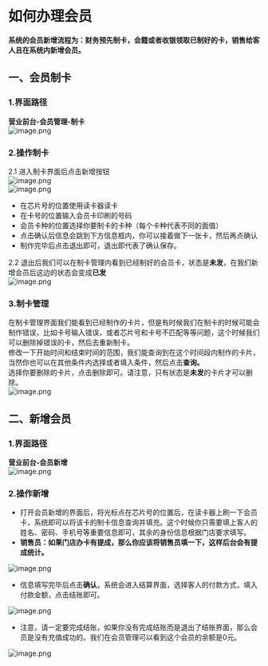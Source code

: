 # 如何办理会员
**系统的会员新增流程为：财务预先制卡，会籍或者收银领取已制好的卡，销售给客人且在系统内新增会员。**
## 一、会员制卡
### 1.界面路径
**营业前台-会员管理-制卡**<br />![image.png](https://wiki-cdsoft.oss-cn-hangzhou.aliyuncs.com/1697533597555-62f3990d-a84f-4758-8373-a23542daefac.png)

### 2.操作制卡
2.1 进入制卡界面后点击新增按钮<br />![image.png](https://wiki-cdsoft.oss-cn-hangzhou.aliyuncs.com/1697533675826-28475f6e-3d14-4ca2-8e2b-88c330aefe8f.png)<br />![image.png](https://wiki-cdsoft.oss-cn-hangzhou.aliyuncs.com/1697533729385-78e16f0c-9fb7-4ba5-8976-6143d32d345c.png)

- 在芯片号的位置使用读卡器读卡
- 在卡号的位置输入会员卡印刷的号码
- 会员卡种的位置选择你要制卡的卡种（每个卡种代表不同的面值）
- 点击确认后信息会跳到下方信息框内，你可以接着做下一张卡，然后再点确认
- 制作完毕后点击退出即可，退出即代表了确认保存。

2.2 退出后我们可以在制卡管理内看到已经制好的会员卡，状态是**未发**，在我们新增会员后这边的状态会变成**已发**<br />![image.png](https://wiki-cdsoft.oss-cn-hangzhou.aliyuncs.com/1697534003775-73f68bee-3726-4188-8700-368ec8890dbe.png)
### 3.制卡管理
在制卡管理界面我们能看到已经制作的卡片，但是有时候我们在制卡的时候可能会制作错误，比如卡号输入错误，或者芯片号和卡号不匹配等等问题，这个时候我们可以删除掉错误的卡，然后去重新制卡。<br />修改一下开始时间和结束时间的范围，我们能查询到在这个时间段内制作的卡片，当然你也可以在其他条件内选择或者填入条件，然后点击**查询。**<br />选择你要删除的卡片，点击删除即可。请注意，只有状态是**未发**的卡片才可以删除。<br />![image.png](https://wiki-cdsoft.oss-cn-hangzhou.aliyuncs.com/1697534370748-da2a1c01-95e0-4ef7-8ad1-a58618d6c5d3.png)
## 二、新增会员
### 1.界面路径
**营业前台-会员新增**<br />![image.png](https://wiki-cdsoft.oss-cn-hangzhou.aliyuncs.com/1697531897135-0b3525da-396e-4357-8244-5119ac3102de.png)
### 2.操作新增

- 打开会员新增的界面后，将光标点在芯片号的位置后，在读卡器上刷一下会员卡，系统即可以将该卡的制卡信息查询并填充。这个时候你只需要填上客人的姓名、密码、手机号等重要信息即可，其余的身份信息根据门店要求填写。
- **销售员：如果门店办卡有提成，那么你应该将销售员填一下，这样后台会有提成统计。**

![image.png](https://wiki-cdsoft.oss-cn-hangzhou.aliyuncs.com/1697534666373-b8f29a38-116e-4d01-9179-22a854a5890d.png)

- 信息填写完毕后点击**确认**，系统会进入结算界面，选择客人的付款方式，填入付款金额，点击结账即可。

![image.png](https://wiki-cdsoft.oss-cn-hangzhou.aliyuncs.com/1697534952401-4bd466d9-7cb3-47e5-86af-b63d6cad7b02.png)

- 注意，请一定要完成结账，如果你没有完成结账而是退出了结账界面，那么会员是没有充值成功的。我们在会员管理可以看到这个会员的余额是0元。

![image.png](https://wiki-cdsoft.oss-cn-hangzhou.aliyuncs.com/1697535082454-e51088b5-403e-4f92-9c94-47a9aa1e4242.png)

